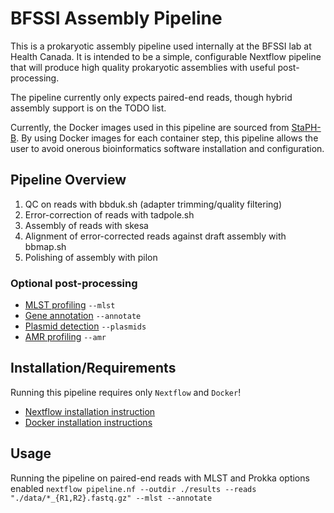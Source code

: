 # BFSSI Assembly Pipeline

This is a prokaryotic assembly pipeline used internally at the BFSSI lab at Health Canada.
It is intended to be a simple, configurable Nextflow pipeline that will produce high
quality prokaryotic assemblies with useful post-processing.

The pipeline currently only expects paired-end reads, though hybrid assembly support is on the TODO list.

Currently, the Docker images used in this pipeline are sourced from
[StaPH-B](https://hub.docker.com/r/staphb/). By using Docker images for each container step, 
this pipeline allows the user to avoid onerous bioinformatics software 
installation and configuration. 

## Pipeline Overview

1. QC on reads with bbduk.sh (adapter trimming/quality filtering)
2. Error-correction of reads with tadpole.sh
3. Assembly of reads with skesa
4. Alignment of error-corrected reads against draft assembly with bbmap.sh
5. Polishing of assembly with pilon

### Optional post-processing
- [MLST profiling](https://github.com/tseemann/mlst) `--mlst`
- [Gene annotation](https://github.com/tseemann/prokka) `--annotate`
- [Plasmid detection](https://github.com/phac-nml/mob-suite) `--plasmids`
- [AMR profiling](https://github.com/phac-nml/staramr) `--amr`

## Installation/Requirements
Running this pipeline requires only `Nextflow` and `Docker`!

- [Nextflow installation instruction](https://www.nextflow.io/)
- [Docker installation instructions](https://www.digitalocean.com/community/tutorials/how-to-install-and-use-docker-on-ubuntu-18-04)

## Usage

Running the pipeline on paired-end reads with MLST and Prokka options enabled
`nextflow pipeline.nf --outdir ./results --reads "./data/*_{R1,R2}.fastq.gz" --mlst --annotate `
